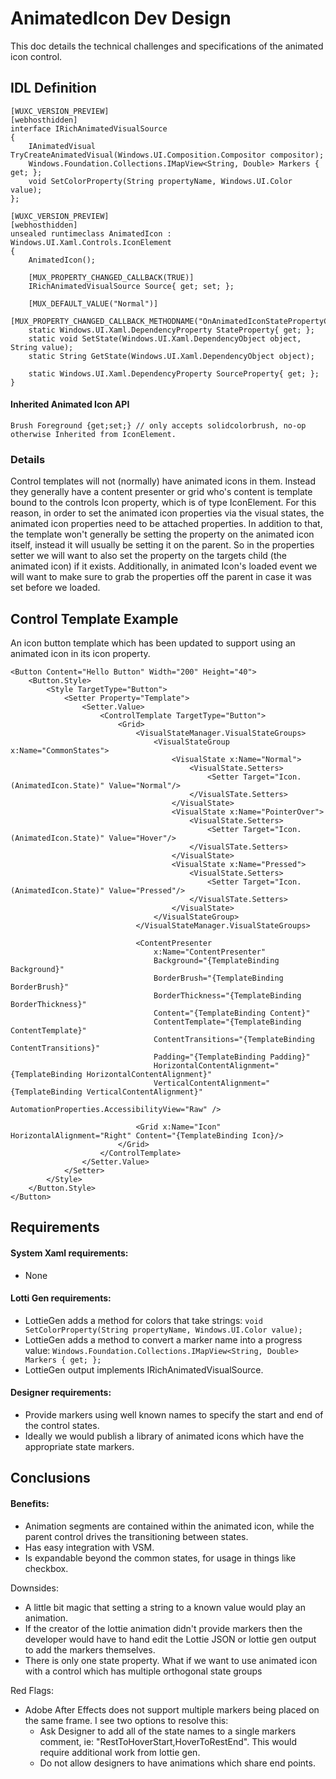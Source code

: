 # AnimatedIcon Dev Design
This doc details the technical challenges and specifications of the animated icon control.

## IDL Definition
```
[WUXC_VERSION_PREVIEW]
[webhosthidden]
interface IRichAnimatedVisualSource
{
    IAnimatedVisual TryCreateAnimatedVisual(Windows.UI.Composition.Compositor compositor);
    Windows.Foundation.Collections.IMapView<String, Double> Markers { get; };
    void SetColorProperty(String propertyName, Windows.UI.Color value);
};

[WUXC_VERSION_PREVIEW]
[webhosthidden]
unsealed runtimeclass AnimatedIcon : Windows.UI.Xaml.Controls.IconElement
{
    AnimatedIcon();

    [MUX_PROPERTY_CHANGED_CALLBACK(TRUE)]
    IRichAnimatedVisualSource Source{ get; set; };

    [MUX_DEFAULT_VALUE("Normal")]
    [MUX_PROPERTY_CHANGED_CALLBACK_METHODNAME("OnAnimatedIconStatePropertyChanged")]
    static Windows.UI.Xaml.DependencyProperty StateProperty{ get; };
    static void SetState(Windows.UI.Xaml.DependencyObject object, String value);
    static String GetState(Windows.UI.Xaml.DependencyObject object);

    static Windows.UI.Xaml.DependencyProperty SourceProperty{ get; };
}
```

#### Inherited Animated Icon API
```
Brush Foreground {get;set;} // only accepts solidcolorbrush, no-op otherwise Inherited from IconElement. 
```

### Details
Control templates will not (normally) have animated icons in them. Instead they generally have a content presenter or grid who's content is template bound to the controls Icon property, which is of type IconElement. For this reason, in order to set the animated icon properties via the visual states, the animated icon properties need to be attached properties.  In addition to that, the template won't generally be setting the property on the animated icon itself, instead it will usually be setting it on the parent. So in the properties setter we will want to also set the property on the targets child (the animated icon) if it exists. Additionally, in animated Icon's loaded event we will want to make sure to grab the properties off the parent in case it was set before we loaded.
## Control Template Example
An icon button template which has been updated to support using an animated icon in its icon property.
```xaml
<Button Content="Hello Button" Width="200" Height="40">
    <Button.Style>
        <Style TargetType="Button">
            <Setter Property="Template">
                <Setter.Value>
                    <ControlTemplate TargetType="Button">
                        <Grid>
                            <VisualStateManager.VisualStateGroups>
                                <VisualStateGroup x:Name="CommonStates">
                                    <VisualState x:Name="Normal">
                                        <VisualState.Setters>
                                            <Setter Target="Icon.(AnimatedIcon.State)" Value="Normal"/>
                                        </VisualSTate.Setters>
                                    </VisualState>
                                    <VisualState x:Name="PointerOver">
                                        <VisualState.Setters>
                                            <Setter Target="Icon.(AnimatedIcon.State)" Value="Hover"/>
                                        </VisualSTate.Setters>
                                    </VisualState>
                                    <VisualState x:Name="Pressed">
                                        <VisualState.Setters>
                                            <Setter Target="Icon.(AnimatedIcon.State)" Value="Pressed"/>
                                        </VisualSTate.Setters>
                                    </VisualState>
                                </VisualStateGroup>
                            </VisualStateManager.VisualStateGroups>

                            <ContentPresenter
                                x:Name="ContentPresenter"
                                Background="{TemplateBinding Background}"
                                BorderBrush="{TemplateBinding BorderBrush}"
                                BorderThickness="{TemplateBinding BorderThickness}"
                                Content="{TemplateBinding Content}"
                                ContentTemplate="{TemplateBinding ContentTemplate}"
                                ContentTransitions="{TemplateBinding ContentTransitions}"
                                Padding="{TemplateBinding Padding}"
                                HorizontalContentAlignment="{TemplateBinding HorizontalContentAlignment}"
                                VerticalContentAlignment="{TemplateBinding VerticalContentAlignment}"
                                AutomationProperties.AccessibilityView="Raw" />

                            <Grid x:Name="Icon" HorizontalAlignment="Right" Content="{TemplateBinding Icon}/>
                        </Grid>
                    </ControlTemplate>
                </Setter.Value>
            </Setter>
        </Style>
    </Button.Style>
</Button>
```

## Requirements
#### System Xaml requirements:
- None

#### Lotti Gen requirements:
- LottieGen adds a method for colors that take strings: `void SetColorProperty(String propertyName, Windows.UI.Color value);`
- LottieGen adds a method to convert a marker name into a progress value: `Windows.Foundation.Collections.IMapView<String, Double> Markers { get; };`
- LottieGen output implements IRichAnimatedVisualSource.

#### Designer requirements:
- Provide markers using well known names to specify the start and end of the control states.
- Ideally we would publish a library of animated icons which have the appropriate state markers.

## Conclusions
#### Benefits:
- Animation segments are contained within the animated icon, while the parent control drives the transitioning between states.
- Has easy integration with VSM.
- Is expandable beyond the common states, for usage in things like checkbox.

Downsides:
- A little bit magic that setting a string to a known value would play an animation.
- If the creator of the lottie animation didn't provide markers then the developer would have to hand edit the Lottie JSON or lottie gen output to add the markers themselves.
- There is only one state property. What if we want to use animated icon with a control which has multiple orthogonal state groups 

Red Flags:
- Adobe After Effects does not support multiple markers being placed on the same frame. I see two options to resolve this:
  - Ask Designer to add all of the state names to a single markers comment, ie: "RestToHoverStart,HoverToRestEnd". This would require additional work from lottie gen.
  - Do not allow designers to have animations which share end points.
